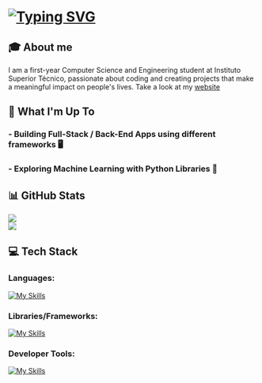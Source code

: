 # [![Typing SVG](https://readme-typing-svg.demolab.com?font=Markdown&weight=100&size=30&pause=1000&color=FFFFFF&background=781CFF00&width=435&lines=Hello!+I'm+Afonso+Manata+%F0%9F%91%8B;I'm+a+CS+Student++%F0%9F%92%BB)](https://afonsomanata.com)

## 🎓 About me 
  I am a first-year Computer Science and Engineering student at Instituto Superior Técnico, passionate about coding and creating projects that make a meaningful impact on people's lives. Take a look at my [website](https://afonsomanata.com)


## 🚀 What I'm Up To

### - Building Full-Stack / Back-End Apps using different frameworks 🖥️

### - Exploring Machine Learning with Python Libraries 🤖 

## 📊 GitHub Stats
![](https://nirzak-streak-stats.vercel.app/?user=AfonsoManata&theme=dark&hide_border=false)<br/>
[![](https://visitcount.itsvg.in/api?id=AfonsoManata&icon=0&color=0)](https://visitcount.itsvg.in)

## 💻 Tech Stack
### Languages: 
[![My Skills](https://skillicons.dev/icons?i=go,py,ts,js,c,html,css)](https://afonsomanata.com)
### Libraries/Frameworks: 
[![My Skills](https://skillicons.dev/icons?i=postgres,nodejs,express,react,sqlite,docker)](https://afonsomanata.com)
### Developer Tools: 
[![My Skills](https://skillicons.dev/icons?i=git,postman,neovim,github)](https://afonsomanata.com)
 
